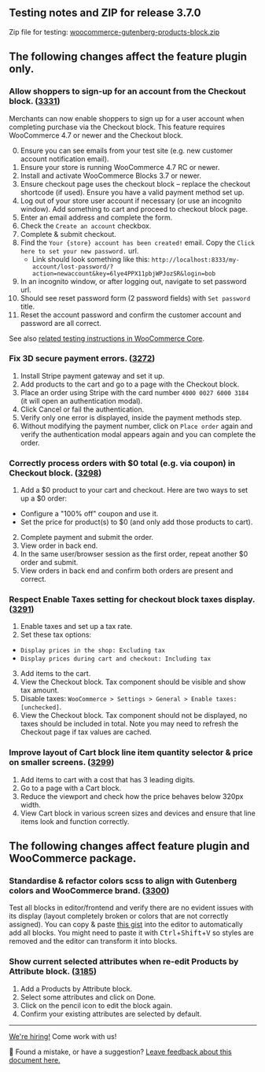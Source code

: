 ## Testing notes and ZIP for release 3.7.0

Zip file for testing: [woocommerce-gutenberg-products-block.zip](https://github.com/woocommerce/woocommerce-gutenberg-products-block/files/5220435/woocommerce-gutenberg-products-block.zip)

## The following changes affect the feature plugin only.

### Allow shoppers to sign-up for an account from the Checkout block. ([3331](https://github.com/woocommerce/woocommerce-gutenberg-products-block/pull/3331))

Merchants can now enable shoppers to sign up for a user account when completing purchase via the Checkout block. This feature requires WooCommerce 4.7 or newer and the Checkout block.

0. Ensure you can see emails from your test site (e.g. new customer account notification email).
1. Ensure your store is running WooCommerce 4.7 RC or newer.
1. Install and activate WooCommerce Blocks 3.7 or newer.
1. Ensure checkout page uses the checkout block – replace the checkout shortcode (if used). Ensure you have a valid payment method set up.
1. Log out of your store user account if necessary (or use an incognito window). Add something to cart and proceed to checkout block page.
1. Enter an email address and complete the form.
1. Check the `Create an account` checkbox.
1. Complete & submit checkout.
1. Find the `Your {store} account has been created!` email. Copy the `Click here to set your new password.` url.
    - Link should look something like this: `http://localhost:8333/my-account/lost-password/?action=newaccount&key=6lye4PPX11pbjWPJozSR&login=bob`
1. In an incognito window, or after logging out, navigate to set password url.
1. Should see reset password form (2 password fields) with `Set password` title.
1. Reset the account password and confirm the customer account and password are all correct.

See also [related testing instructions in WooCommerce Core](https://github.com/woocommerce/woocommerce/wiki/Release-Testing-Instructions-WooCommerce-4.7#improvements-to-my-account--lost-password-endpoint).

### Fix 3D secure payment errors. ([3272](https://github.com/woocommerce/woocommerce-gutenberg-products-block/pull/3272))

1. Install Stripe payment gateway and set it up.
2. Add products to the cart and go to a page with the Checkout block.
3. Place an order using Stripe with the card number `4000 0027 6000 3184` (it will open an authentication modal).
4. Click Cancel or fail the authentication.
5. Verify only one error is displayed, inside the payment methods step.
6. Without modifying the payment number, click on `Place order` again and verify the authentication modal appears again and you can complete the order.

### Correctly process orders with \$0 total (e.g. via coupon) in Checkout block. ([3298](https://github.com/woocommerce/woocommerce-gutenberg-products-block/pull/3298))

1. Add a $0 product to your cart and checkout. Here are two ways to set up a $0 order:

-   Configure a "100% off" coupon and use it.
-   Set the price for product(s) to \$0 (and only add those products to cart).

2. Complete payment and submit the order.
3. View order in back end.
4. In the same user/browser session as the first order, repeat another \$0 order and submit.
5. View orders in back end and confirm both orders are present and correct.

### Respect Enable Taxes setting for checkout block taxes display. ([3291](https://github.com/woocommerce/woocommerce-gutenberg-products-block/pull/3291))

1. Enable taxes and set up a tax rate.
2. Set these tax options:

-   `Display prices in the shop: Excluding tax`
-   `Display prices during cart and checkout: Including tax`

3. Add items to the cart.
4. View the Checkout block. Tax component should be visible and show tax amount.
5. Disable taxes: `WooCommerce > Settings > General > Enable taxes: [unchecked]`.
6. View the Checkout block. Tax component should not be displayed, no taxes should be included in total. Note you may need to refresh the Checkout page if tax values are cached.

### Improve layout of Cart block line item quantity selector & price on smaller screens. ([3299](https://github.com/woocommerce/woocommerce-gutenberg-products-block/pull/3299))

1. Add items to cart with a cost that has 3 leading digits.
1. Go to a page with a Cart block.
1. Reduce the viewport and check how the price behaves below 320px width.
1. View Cart block in various screen sizes and devices and ensure that line items look and function correctly.

## The following changes affect feature plugin and WooCommerce package.

### Standardise & refactor colors scss to align with Gutenberg colors and WooCommerce brand. ([3300](https://github.com/woocommerce/woocommerce-gutenberg-products-block/pull/3300))

Test all blocks in editor/frontend and verify there are no evident issues with its display (layout completely broken or colors that are not correctly assigned). You can copy & paste [this gist](https://gist.github.com/Aljullu/d9c76ed510ae6973bd41dcc4184e8eb2) into the editor to automatically add all blocks. You might need to paste it with <kbd>Ctrl</kbd>+<kbd>Shift</kbd>+<kbd>V</kbd> so styles are removed and the editor can transform it into blocks.

### Show current selected attributes when re-edit Products by Attribute block. ([3185](https://github.com/woocommerce/woocommerce-gutenberg-products-block/pull/3185))

1. Add a Products by Attribute block.
2. Select some attributes and click on Done.
3. Click on the pencil icon to edit the block again.
4. Confirm your existing attributes are selected by default.

<!-- FEEDBACK -->

---

[We're hiring!](https://woocommerce.com/careers/) Come work with us!

🐞 Found a mistake, or have a suggestion? [Leave feedback about this document here.](https://github.com/woocommerce/woocommerce-gutenberg-products-block/issues/new?assignees=&labels=type%3A+documentation&template=--doc-feedback.md&title=Feedback%20on%20./docs/testing/releases/370.md)

<!-- /FEEDBACK -->

